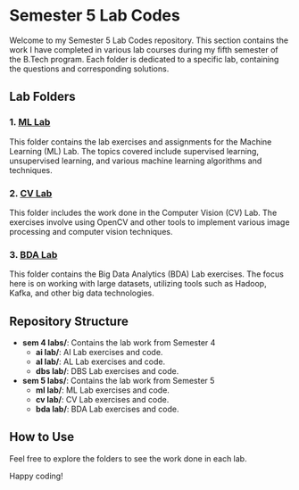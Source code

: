 # Semester 5 Lab Codes

Welcome to my Semester 5 Lab Codes repository. This section contains the work I have completed in various lab courses during my fifth semester of the B.Tech program. Each folder is dedicated to a specific lab, containing the questions and corresponding solutions.

## Lab Folders

### 1. [ML Lab](./ML%20Lab)
This folder contains the lab exercises and assignments for the Machine Learning (ML) Lab. The topics covered include supervised learning, unsupervised learning, and various machine learning algorithms and techniques.

### 2. [CV Lab](./cv%20lab)
This folder includes the work done in the Computer Vision (CV) Lab. The exercises involve using OpenCV and other tools to implement various image processing and computer vision techniques.

### 3. [BDA Lab](./bda%20lab)
This folder contains the Big Data Analytics (BDA) Lab exercises. The focus here is on working with large datasets, utilizing tools such as Hadoop, Kafka, and other big data technologies.

## Repository Structure

- **sem 4 labs/**: Contains the lab work from Semester 4
  - **ai lab/**: AI Lab exercises and code.
  - **al lab/**: AL Lab exercises and code.
  - **dbs lab/**: DBS Lab exercises and code.
- **sem 5 labs/**: Contains the lab work from Semester 5
  - **ml lab/**: ML Lab exercises and code.
  - **cv lab/**: CV Lab exercises and code.
  - **bda lab/**: BDA Lab exercises and code.
  
## How to Use

Feel free to explore the folders to see the work done in each lab.

Happy coding!
